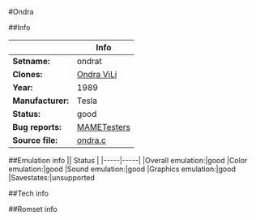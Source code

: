 #Ondra

##Info

||Info|
|-----|-----|
|**Setname:**|ondrat
|**Clones:**|[Ondra ViLi](ondrav.md)
|**Year:**|1989
|**Manufacturer:**|Tesla
|**Status:**|good
|**Bug reports:**|[MAMETesters](http://mametesters.org/view_all_set.php?type=1&temporary=y&search=ondra.c)
|**Source file:**|[ondra.c](https://github.com/mamedev/mame/blob/master/src/mess/drivers/ondra.c)

##Emulation info
|| Status |
|-----|-----|
|Overall emulation:|good
|Color emulation:|good
|Sound emulation:|good
|Graphics emulation:|good
|Savestates:|unsupported

##Tech info

##Romset info

<!--- START OF EDITED COMMENT DO NOT TOUCH TEXT ABOVE-->
